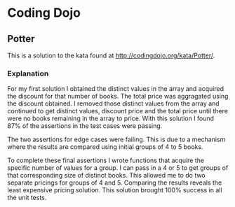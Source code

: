 # Coding Dojo
## Potter
This is a solution to the kata found at http://codingdojo.org/kata/Potter/.

### Explanation

For my first solution I obtained the distinct values in the array and acquired the discount for that number of books. The total price was aggragated using the discount obtained. I removed those distinct values from the array and continued to get distinct values, discount price and the total price until there were no books remaining in the array to price. With this solution I found 87% of the assertions in the test cases were passing.

The two assertions for edge cases were failing. This is due to a mechanism where the results are compared using initial groups of 4 to 5 books.

To complete these final assertions I wrote functions that acquire the specific number of values for a group. I can pass in a 4 or 5 to get groups of that corresponding size of distinct books. This allowed me to do two separate pricings for groups of 4 and 5. Comparing the results reveals the least expensive pricing solution. This solution brought 100% success in all the unit tests.
